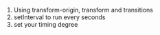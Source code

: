 1. Using transform-origin, transform and transitions
2. setInterval to run every seconds
3. set your timing degree